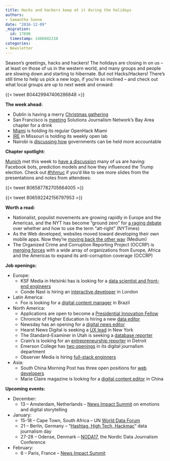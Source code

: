 ```yaml
---
title: Hacks and hackers keep at it during the holidays
authors:
- Samantha Sunne
date: "2016-12-09"
_migration:
  id: 17696
  timestamp: 1486602218
categories:
- Newsletter
---
```


Season&#8217;s greetings, hacks and hackers! The holidays are closing in on us &#8211; at least on those of us in the western world, and many groups and people are slowing down and starting to hibernate. But not Hacks/Hackers! There&#8217;s still time to help us pick a new logo, if you&#8217;re so inclined &#8211; and check out what local groups are up to next week and onward:

{{< tweet 804429947406286848 >}}

**The week ahead:**

  * Dublin is having a merry [Christmas gathering][1]
  * San Francisco is [meeting][2] Solutions Journalism Network&#8217;s Bay Area chapter for a drink
  * [Miami][3] is holding its regular OpenHack Miami
  * [IRE][4] in Missouri is holding its weekly open lab
  * Nairobi is [discussing how][5] governments can be held more accountable

**Chapter spotlight:**

[Munich][6] met this week to [have a discussion][7] many of us are having: Facebook bots, prediction models and how they influenced the Trump election. Check out [#hhmuc][8] if you&#8217;d like to see more slides from the presentations and notes from attendees:

{{< tweet 806587782705664005 >}}

{{< tweet 806592242156797953 >}}

**Worth a read:**

  * Nationalist, populist movements are growing rapidly in Europe and the Americas, and the NYT has become &#8220;ground zero&#8221; for [a raging debate][9] over whether and how to use the term &#8220;alt-right&#8221; (NYTimes)
  * As the Web developed, websites moved toward developing their own mobile apps. Now they&#8217;re [moving back the other way][10] (Medium)
  * The Organized Crime and Corruption Reporting Project (OCCRP) is [merging forces][11] with a wide array of organizations from Europe, Africa and the Americas to expand its anti-corruption coverage (OCCRP)

**Job openings:**

  * Europe:
      * KSF Media in Helsinki has is looking for a [data scientist and front-end engineers][12]
      * Conde Nast is hiring an [interactive developer][13] in London
  * Latin America:
      * Fox is looking for a [digital content manager][14] in Brazil
  * North America:
      * Applications are open to become a [Presidential Innovation Fellow][15]
      * Chronicle of Higher Education is hiring a new [data editor][16]
      * Newsday has an opening for a [digital news editor][17]
      * Hearst News Digital is seeking a [UX lead][18] in New York
      * The Standard-Examiner in Utah is seeking a [database reporter][19]
      * Crain&#8217;s is looking for an [entrepreneurship reporter][20] in Detroit
      * Emerson College has [two openings][21] in its digital journalism department
      * Observer Media is hiring [full-stack enginners][22]
  * Asia:
      * South China Morning Post has three open positions for [web developers][23]
      * Marie Claire magazine is looking for a [digital content editor][24] in China

**Upcoming events:**

  * December:
      * 13 &#8211; Amsterdam, Netherlands &#8211; [News Impact Summit][25] on emotions and digital storytelling
  * January:
      * 15-18 &#8211; Cape Town, South Africa &#8211; UN [World Data Forum][26]
      * 21 &#8211; Berlin, Germany &#8211; &#8220;[Hashtag, High Tech, Hackmac][27]&#8221; data journalism day
      * 27-28 &#8211; Odense, Denmark &#8211; [NODA17][28], the Nordic Data Journalism Conference
  * February:
      * 6 &#8211; Paris, France &#8211; [News Impact Summit][29]

 [1]: https://www.meetup.com/hacks-hackers-dublin/events/236094987/
 [2]: https://www.eventbrite.com/e/holiday-party-for-bay-area-journalists-tickets-27677632544
 [3]: http://www.meetup.com/Hacks-Hackers-Miami/
 [4]: http://www.meetup.com/hackshackersIRE/
 [5]: https://docs.google.com/forms/d/13iJf6EHjGSSPJWCCgv5SSrSRn43yoMP-uuITZ4sgwvI/viewform?edit_requested=true
 [6]: http://t.co/QmrqLnGWgJ
 [7]: https://www.meetup.com/Hacks-Hackers-Munchen/events/235775473/
 [8]: https://twitter.com/search?q=%23hhmuc
 [9]: http://www.nytimes.com/2016/12/03/public-editor/alt-right-stephen-bannon-liz-spayd-public-editor.html?_r=0
 [10]: https://medium.com/swlh/browsers-not-apps-are-the-future-of-mobile-c552752ff75#.qbowmdltx
 [11]: https://www.occrp.org/en/40-press-releases/presss-releases/5872-global-partnership-to-open-new-fronts-in-fight-against-corruption
 [12]: https://docs.google.com/forms/d/e/1FAIpQLSfsD6aDz5_B-rqwp560PdV8uOlf4e91l7rRzJ_upjv9TWQKdQ/viewform
 [13]: https://condenastuk.avature.net/careers/JobDetail/Interactive-Developer/737
 [14]: http://ijnet.org/en/opportunities/fox-seeks-digital-content-manager-brazil
 [15]: https://www.presidentialinnovation.org/news/2016/12/5/only-one-week-remaining-to-apply-for-the-presidential-innovation-fellows-spring-2017-cohort
 [16]: http://chrondata.github.io/
 [17]: http://www.newsday.com/services/newsday-com-job-openings-1.1532621
 [18]: https://t.co/MLyjO7d4kS
 [19]: http://ire.org/jobs/job/924/
 [20]: http://talkingbiznews.com/biz-news-help-wanted/crains-detroit-seeks-entrepreneurship-reporter-2/
 [21]: https://emerson.peopleadmin.com/postings/13502
 [22]: http://stackoverflow.com/jobs/130406/senior-software-engineer-observer-media
 [23]: http://www.cpjobs.com/hk/job/web-developer-frontend-ref-caf-dit-fwd-1639712
 [24]: http://hk.jobsdb.com/HK/EN/Search/FindJobs?KeyOpt=COMPLEX&JSRV=1&RLRSF=1&JobCat=80&JSSRC=JSRSB&recentSelected=94
 [25]: https://newsimpact.io/summits/amsterdam-16
 [26]: http://undataforum.org/
 [27]: http://dju.verdi.de/journalistentag
 [28]: http://noda2017.dk/
 [29]: https://newsimpact.io/summits/news-impact-summit-paris